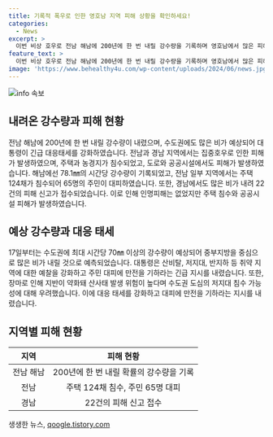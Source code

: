 ```yaml
---
title: 기록적 폭우로 인한 영호남 지역 피해 상황을 확인하세요!
categories:
  - News
excerpt: >
  이번 비상 호우로 전남 해남에 200년에 한 번 내릴 강수량을 기록하며 영호남에서 많은 피해가 발생했다. 수도권도 70㎜의 호우 예보로 대통령이 긴급대응태세를 강화하고, 다수 지역에서 주택과 농경지 침수 등으로 인한 피해가 속출했다. 도로 토사 유실과 안전사고도 발생하면서, 대통령은 산사태 위험과 도심 침수에 경고했다. 특히 윤 대통령은 지반 약화와 산사태 위험이 높다며 대응태세를 강화하라고 강조했다. (길이: 150자)
feature_text: >
  이번 비상 호우로 전남 해남에 200년에 한 번 내릴 강수량을 기록하며 영호남에서 많은 피해가 발생했다. 수도권도 70㎜의 호우 예보로 대통령이 긴급대응태세를 강화하고, 다수 지역에서 주택과 농경지 침수 등으로 인한 피해가 속출했다. 도로 토사 유실과 안전사고도 발생하면서, 대통령은 산사태 위험과 도심 침수에 경고했다. 특히 윤 대통령은 지반 약화와 산사태 위험이 높다며 대응태세를 강화하라고 강조했다. (길이: 150자)
image: 'https://www.behealthy4u.com/wp-content/uploads/2024/06/news.jpg'
---
```


<p><img src="https://www.behealthy4u.com/wp-content/uploads/2024/06/news.jpg" alt="info 속보" /></p>

<h2 data-ke-size="size26">내려온 강수량과 피해 현황</h2>

<p data-ke-size="size16">전남 해남에 200년에 한 번 내릴 강수량이 내렸으며, 수도권에도 많은 비가 예상되어 대통령이 긴급 대응태세를 강화하였습니다. 전남과 경남 지역에서는 집중호우로 인한 피해가 발생하였으며, 주택과 농경지가 침수되었고, 도로와 공공시설에서도 피해가 발생하였습니다. 해남에선 78.1㎜의 시간당 강수량이 기록되었고, 전남 일부 지역에서는 주택 124채가 침수되어 65명의 주민이 대피하였습니다. 또한, 경남에서도 많은 비가 내려 22건의 피해 신고가 접수되었습니다. 이로 인해 인명피해는 없었지만 주택 침수와 공공시설 피해가 발생하였습니다.</p>

<h2 data-ke-size="size26">예상 강수량과 대응 태세</h2>

<p data-ke-size="size16">17일부터는 수도권에 최대 시간당 70㎜ 이상의 강수량이 예상되어 중부지방을 중심으로 많은 비가 내릴 것으로 예측되었습니다. 대통령은 산비탈, 저지대, 반지하 등 취약 지역에 대한 예찰을 강화하고 주민 대피에 만전을 기하라는 긴급 지시를 내렸습니다. 또한, 장마로 인해 지반이 약화돼 산사태 발생 위험이 높다며 수도권 도심의 저지대 침수 가능성에 대해 우려했습니다. 이에 대응 태세를 강화하고 대피에 만전을 기하라는 지시를 내렸습니다.</p>

<h2 data-ke-size="size26">지역별 피해 현황</h2>

<table>
    <thead>
        <tr>
            <th style="text-align: center;">지역</th>
            <th style="text-align: center;">피해 현황</th>
        </tr>
    </thead>
    <tbody>
        <tr>
            <td style="text-align: center;">전남 해남</td>
            <td style="text-align: center;">200년에 한 번 내릴 확률의 강수량을 기록</td>
        </tr>
        <tr>
            <td style="text-align: center;">전남</td>
            <td style="text-align: center;">주택 124채 침수, 주민 65명 대피</td>
        </tr>
        <tr>
            <td style="text-align: center;">경남</td>
            <td style="text-align: center;">22건의 피해 신고 접수</td>
        </tr>
    </tbody>
</table>
생생한 뉴스, <a href="https://qoogle.tistory.com" rel="dofollow">qoogle.tistory.com</a>


